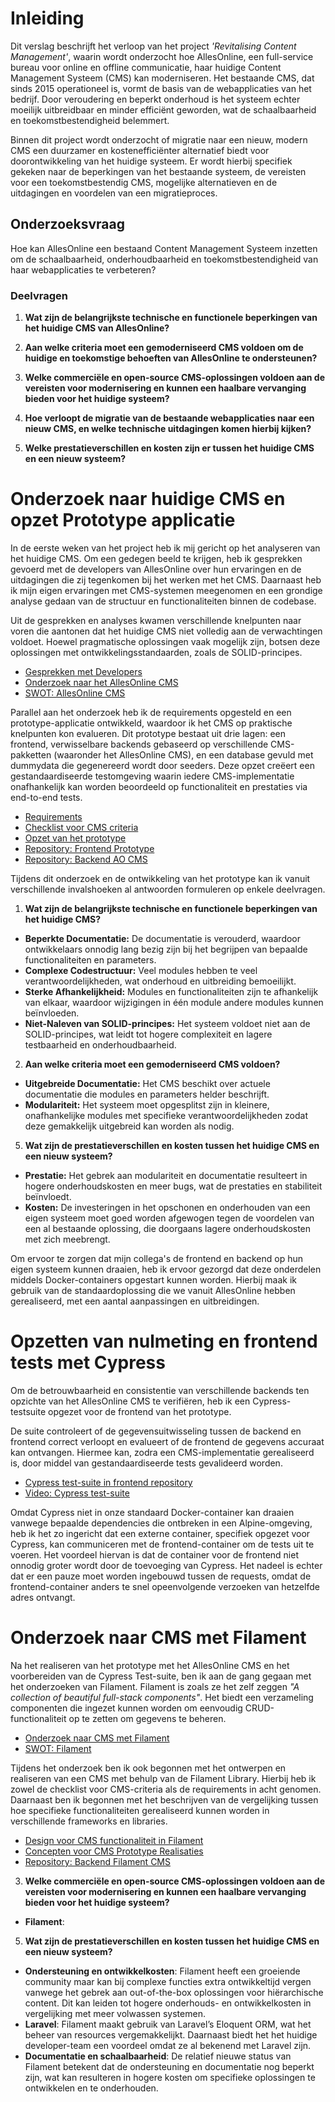 # Inleiding

Dit verslag beschrijft het verloop van het project _'Revitalising Content Management'_, waarin wordt onderzocht hoe AllesOnline, een full-service bureau voor online en offline communicatie, haar huidige Content Management Systeem (CMS) kan moderniseren. Het bestaande CMS, dat sinds 2015 operationeel is, vormt de basis van de webapplicaties van het bedrijf. Door veroudering en beperkt onderhoud is het systeem echter moeilijk uitbreidbaar en minder efficiënt geworden, wat de schaalbaarheid en toekomstbestendigheid belemmert.

Binnen dit project wordt onderzocht of migratie naar een nieuw, modern CMS een duurzamer en kostenefficiënter alternatief biedt voor doorontwikkeling van het huidige systeem. Er wordt hierbij specifiek gekeken naar de beperkingen van het bestaande systeem, de vereisten voor een toekomstbestendig CMS, mogelijke alternatieven en de uitdagingen en voordelen van een migratieproces.
## Onderzoeksvraag
Hoe kan AllesOnline een bestaand Content Management Systeem inzetten om de schaalbaarheid, onderhoudbaarheid en toekomstbestendigheid van haar webapplicaties te verbeteren?
### Deelvragen

1. **Wat zijn de belangrijkste technische en functionele beperkingen van het huidige CMS van AllesOnline?**
    
2. **Aan welke criteria moet een gemoderniseerd CMS voldoen om de huidige en toekomstige behoeften van AllesOnline te ondersteunen?**
    
3. **Welke commerciële en open-source CMS-oplossingen voldoen aan de vereisten voor modernisering en kunnen een haalbare vervanging bieden voor het huidige systeem?**
    
4. **Hoe verloopt de migratie van de bestaande webapplicaties naar een nieuw CMS, en welke technische uitdagingen komen hierbij kijken?**
    
5. **Welke prestatieverschillen en kosten zijn er tussen het huidige CMS en een nieuw systeem?**
     

# Onderzoek naar huidige CMS en opzet Prototype applicatie

In de eerste weken van het project heb ik mij gericht op het analyseren van het huidige CMS. Om een gedegen beeld te krijgen, heb ik gesprekken gevoerd met de developers van AllesOnline over hun ervaringen en de uitdagingen die zij tegenkomen bij het werken met het CMS. Daarnaast heb ik mijn eigen ervaringen met CMS-systemen meegenomen en een grondige analyse gedaan van de structuur en functionaliteiten binnen de codebase.

Uit de gesprekken en analyses kwamen verschillende knelpunten naar voren die aantonen dat het huidige CMS niet volledig aan de verwachtingen voldoet. Hoewel pragmatische oplossingen vaak mogelijk zijn, botsen deze oplossingen met ontwikkelingsstandaarden, zoals de SOLID-principes.

* [Gesprekken met Developers](../AnalyseAdvies/GesprekkenMetDevelopers.md)
* [Onderzoek naar het AllesOnline CMS](../AnalyseAdvies/OnderzoekNaarHetAOCms.md)
* [SWOT: AllesOnline CMS](../AnalyseAdvies/SwotAOCms.md)

Parallel aan het onderzoek heb ik de requirements opgesteld en een prototype-applicatie ontwikkeld, waardoor ik het CMS op praktische knelpunten kon evalueren. Dit prototype bestaat uit drie lagen: een frontend, verwisselbare backends gebaseerd op verschillende CMS-pakketten (waaronder het AllesOnline CMS), en een database gevuld met dummydata die gegenereerd wordt door seeders. Deze opzet creëert een gestandaardiseerde testomgeving waarin iedere CMS-implementatie onafhankelijk kan worden beoordeeld op functionaliteit en prestaties via end-to-end tests.

* [Requirements](../AnalyseAdvies/Requirements.md)
* [Checklist voor CMS criteria](../AnalyseAdvies/ChecklistVoorCMSCriteria)
* [Opzet van het prototype](../DesignRealisatie/OpzetVanHetPrototype.md)
* [Repository: Frontend Prototype](https://github.com/Quitzchell/graduation-frontend)
* [Repository: Backend AO CMS](https://github.com/Quitzchell/graduation-ao-cms/)

Tijdens dit onderzoek en de ontwikkeling van het prototype kan ik vanuit verschillende invalshoeken al antwoorden formuleren op enkele deelvragen.
 
1. __Wat zijn de belangrijkste technische en functionele beperkingen van het huidige CMS?__
* **Beperkte Documentatie:** De documentatie is verouderd, waardoor ontwikkelaars onnodig lang bezig zijn bij het begrijpen van bepaalde functionaliteiten en parameters.
* **Complexe Codestructuur:** Veel modules hebben te veel verantwoordelijkheden, wat onderhoud en uitbreiding bemoeilijkt.
* **Sterke Afhankelijkheid:** Modules en functionaliteiten zijn te afhankelijk van elkaar, waardoor wijzigingen in één module andere modules kunnen beïnvloeden.
* **Niet-Naleven van SOLID-principes:** Het systeem voldoet niet aan de SOLID-principes, wat leidt tot hogere complexiteit en lagere testbaarheid en onderhoudbaarheid.

2. __Aan welke criteria moet een gemoderniseerd CMS voldoen?__
* **Uitgebreide Documentatie:** Het CMS beschikt over actuele documentatie die modules en parameters helder beschrijft.
* **Modulariteit:** Het systeem moet opgesplitst zijn in kleinere, onafhankelijke modules met specifieke verantwoordelijkheden zodat deze gemakkelijk uitgebreid kan worden als nodig.

5. __Wat zijn de prestatieverschillen en kosten tussen het huidige CMS en een nieuw systeem?__
* **Prestatie:** Het gebrek aan modulariteit en documentatie resulteert in hogere onderhoudskosten en meer bugs, wat de prestaties en stabiliteit beïnvloedt.
* **Kosten:** De investeringen in het opschonen en onderhouden van een eigen systeem moet goed worden afgewogen tegen de voordelen van een al bestaande oplossing, die doorgaans lagere onderhoudskosten met zich meebrengt.

Om ervoor te zorgen dat mijn collega's de frontend en backend op hun eigen systeem kunnen draaien, heb ik ervoor gezorgd dat deze onderdelen middels Docker-containers opgestart kunnen worden. Hierbij maak ik gebruik van de standaardoplossing die we vanuit AllesOnline hebben gerealiseerd, met een aantal aanpassingen en uitbreidingen.
# Opzetten van nulmeting en frontend tests met Cypress

Om de betrouwbaarheid en consistentie van verschillende backends ten opzichte van het AllesOnline CMS te verifiëren, heb ik een Cypress-testsuite opgezet voor de frontend van het prototype.

De suite controleert of de gegevensuitwisseling tussen de backend en frontend correct verloopt en evalueert of de frontend de gegevens accuraat kan ontvangen. Hiermee kan, zodra een CMS-implementatie gerealiseerd is, door middel van gestandaardiseerde tests gevalideerd worden.

* [Cypress test-suite in frontend repository](https://github.com/Quitzchell/graduation-frontend/tree/main/src/cypress)
* [Video: Cypress test-suite](../bijlagen/CypressTestsAOCms.md)

Omdat Cypress niet in onze standaard Docker-container kan draaien vanwege bepaalde dependencies die ontbreken in een Alpine-omgeving, heb ik het zo ingericht dat een externe container, specifiek opgezet voor Cypress, kan communiceren met de frontend-container om de tests uit te voeren. Het voordeel hiervan is dat de container voor de frontend niet onnodig groter wordt door de toevoeging van Cypress. Het nadeel is echter dat er een pauze moet worden ingebouwd tussen de requests, omdat de frontend-container anders te snel opeenvolgende verzoeken van hetzelfde adres ontvangt.
# Onderzoek naar CMS met Filament

Na het realiseren van het prototype met het AllesOnline CMS en het voorbereiden van de Cypress Test-suite, ben ik aan de gang gegaan met het onderzoeken van Filament. Filament is zoals ze het zelf zeggen  *"A collection of beautiful full-stack  components"*. Het biedt een verzameling componenten die ingezet kunnen worden om eenvoudig CRUD-functionaliteit op te zetten om gegevens te beheren. 

* [Onderzoek naar CMS met Filament](../AnalyseAdvies/OnderzoekNaarCMSMetFilament.md)
* [SWOT: Filament](../AnalyseAdvies/SwotFilamentCms.md)

Tijdens het onderzoek ben ik ook begonnen met het ontwerpen en realiseren van een CMS met behulp van de Filament Library. Hierbij heb ik zowel de checklist voor CMS-criteria als de requirements in acht genomen. Daarnaast ben ik begonnen met het beschrijven van de vergelijking tussen hoe specifieke functionaliteiten gerealiseerd kunnen worden in verschillende frameworks en libraries.

* [Design voor CMS functionaliteit in Filament](../Bijlagen/UmlEntiteitenDiagramContentManagementFilament.md)
* [Concepten voor CMS Prototype Realisaties](../DesignRealisatie/CmsPrototypesRealisatie.md)
* [Repository: Backend Filament CMS](https://github.com/Quitzchell/graduation-filament-cms)

3. **Welke commerciële en open-source CMS-oplossingen voldoen aan de vereisten voor modernisering en kunnen een haalbare vervanging bieden voor het huidige systeem?**
*  **Filament**: 

5. __Wat zijn de prestatieverschillen en kosten tussen het huidige CMS en een nieuw systeem?__
* **Ondersteuning en ontwikkelkosten**: Filament heeft een groeiende community maar kan bij complexe functies extra ontwikkeltijd vergen vanwege het gebrek aan out-of-the-box oplossingen voor hiërarchische content. Dit kan leiden tot hogere onderhouds- en ontwikkelkosten in vergelijking met meer volwassen systemen.
* **Laravel**: Filament maakt gebruik van Laravel’s Eloquent ORM, wat het beheer van resources vergemakkelijkt. Daarnaast biedt het het huidige developer-team een voordeel omdat ze al bekenend met Laravel zijn.
* **Documentatie en schaalbaarheid**: De relatief nieuwe status van Filament betekent dat de ondersteuning en documentatie nog beperkt zijn, wat kan resulteren in hogere kosten om specifieke oplossingen te ontwikkelen en te onderhouden.